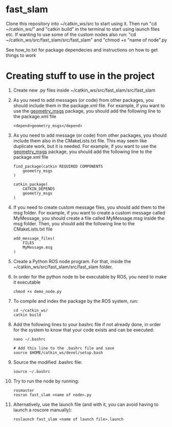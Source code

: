 # fast_slam

Clone this repository into ~/catkin_ws/src to start using it. Then run "cd ~/catkin_ws/" and "catkin build" in the terminal to start using launch files etc.
If wanting to use some of the custom nodes also run: "cd ~/catkin_ws/src/fast_slam/src/fast_slam" and "chmod +x "name of node".py

See how_to.txt for package dependecies and instructions on how to get things to work

# Creating stuff to use in the project

1. Create new .py files inside ~/catkin_ws/src/fast_slam/src/fast_slam

2. As you need to add messages (or code) from other packages, you should include them in the package.xml file. For example, if you want to use the [geometry_msgs](http://wiki.ros.org/geometry_msgs) package, you should add the following line to the package.xml file
    ```
    <depend>geometry_msgs</depend>
    ```

3. As you need to add message (or code) from other packages, you should include them also in the CMakeLists.txt file. This may seem like duplicate work, but it is needed. For example, if you want to use the [geometry_msgs](http://wiki.ros.org/geometry_msgs) package, you should add the following line to the package.xml file
    ```
    find_package(catkin REQUIRED COMPONENTS
        geometry_msgs
    )

    catkin_package(
        CATKIN_DEPENDS 
        geometry_msgs 
    )
    ```

4. If you need to create custom message files, you should add them to the msg folder. For example, if you want to create a custom message called MyMessage, you should create a file called MyMessage.msg inside the msg folder. Then, you should add the following line to the CMakeLists.txt file
    ```
    add_message_files(
        FILES
        MyMessage.msg
    )
    ```

8. Create a Python ROS node program. For that, inside the ~/catkin_ws/src/fast_slam/src/fast_slam folder. 

9. In order for the python node to be executable by ROS, you need to make it executable
    ```
    chmod +x demo_node.py
    ```
    
10. To compile and index the package by the ROS system, run:
    ```
    cd ~/catkin_ws/
    catkin build
    ```
11. Add the following lines to your bashrc file if not already done, in order for the system to know that your code exists and can be executed:
    ```
    nano ~/.bashrc
    
    # Add this line to the .bashrc file and save
    source $HOME/catkin_ws/devel/setup.bash
    ```
12. Source the modified .bashrc file:
    ```
    source ~/.bashrc
    ```
13. Try to run the node by running:
    ```
    rosmaster
    rosrun fast_slam <name of node>.py
    ```

14. Alternatively, use the launch file (and with it, you can avoid having to launch a roscore manually):
    ```
    roslaunch fast_slam <name of launch file>.launch
    ```
